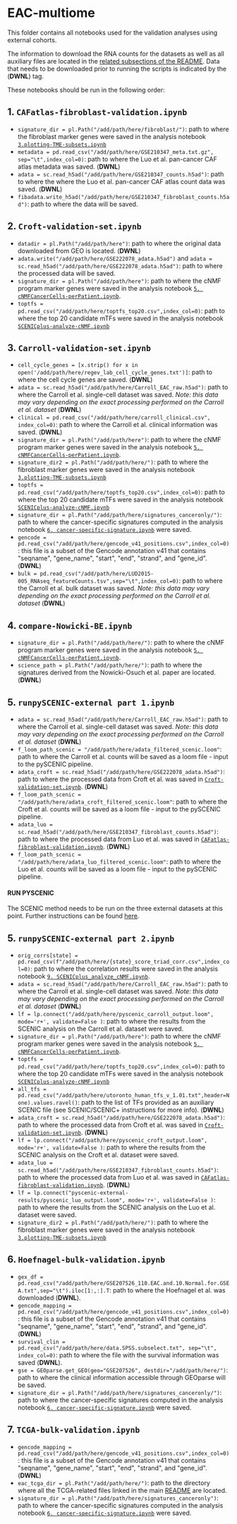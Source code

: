 # EAC-multiome

This folder contains all notebooks used for the validation analyses using external cohorts. 

The information to download the RNA counts for the datasets as well as all auxiliary files are located in the [related subsections of the README](https://github.com/vanallenlab/EAC-multiome/blob/main/README.md). Data that needs to be downloaded prior to running the scripts is indicated by the (**DWNL**) tag.

These notebooks should be run in the following order:

## 1. `CAFatlas-fibroblast-validation.ipynb`

- `signature_dir = pl.Path("/add/path/here/fibroblast/")`: path to where the fibroblast marker genes were saved in the analysis notebook [`3.plotting-TME-subsets.ipynb`](https://github.com/vanallenlab/EAC-multiome/blob/main/code/python/notebooks/analysis/3.%20plotting-TME-subsets.ipynb)
- `metadata = pd.read_csv("/add/path/here/GSE210347_meta.txt.gz", sep="\t",index_col=0)`: path to where the Luo et al. pan-cancer CAF atlas metadata was saved. (**DWNL**)
- `adata = sc.read_h5ad("/add/path/here/GSE210347_counts.h5ad")`: path to where the where the Luo et al. pan-cancer CAF atlas count data was saved. (**DWNL**)
- `fibadata.write_h5ad("/add/path/here/GSE210347_fibroblast_counts.h5ad")`: path to where the data will be saved.

## 2. `Croft-validation-set.ipynb`

- `datadir = pl.Path("/add/path/here")`: path to where the original data downloaded from GEO is located.  (**DWNL**)
- `adata.write("/add/path/here/GSE222078_adata.h5ad")` and  `adata = sc.read_h5ad("/add/path/here/GSE222078_adata.h5ad")`: path to where the processed data will be saved.
- `signature_dir = pl.Path("/add/path/here")`: path to where the cNMF program marker genes were saved in the analysis notebook [`5. cNMFCancerCells-perPatient.ipynb`](https://github.com/vanallenlab/EAC-multiome/blob/main/code/python/notebooks/analysis/5.%20cNMFCancerCells-perPatient.ipynb).
- `toptfs = pd.read_csv("/add/path/here/toptfs_top20.csv",index_col=0)`: path to where the top 20 candidate mTFs were saved in the analysis notebook [`SCENICplus-analyze-cNMF.ipynb`](https://github.com/vanallenlab/EAC-multiome/blob/main/code/python/notebooks/analysis/9.%20SCENICplus-analyze-cNMF.ipynb)

## 3. `Carroll-validation-set.ipynb`

- `cell_cycle_genes = [x.strip() for x in open('/add/path/here/regev_lab_cell_cycle_genes.txt')]`: path to where the cell cycle genes are saved. (**DWNL**)
- `adata = sc.read_h5ad("/add/path/here/Carroll_EAC_raw.h5ad")`: path to where the Carroll et al. single-cell dataset was saved. *Note: this data may vary depending on the exact processing performed on the Carroll et al. dataset* (**DWNL**)
- `clinical = pd.read_csv("/add/path/here/carroll_clinical.csv", index_col=0)`: path to where the Carroll et al. clinical information was saved. (**DWNL**)
- `signature_dir = pl.Path("/add/path/here")`: path to where the cNMF program marker genes were saved in the analysis notebook [`5. cNMFCancerCells-perPatient.ipynb`](https://github.com/vanallenlab/EAC-multiome/blob/main/code/python/notebooks/analysis/5.%20cNMFCancerCells-perPatient.ipynb).
- `signature_dir2 = pl.Path("/add/path/here/")`: path to where the fibroblast marker genes were saved in the analysis notebook [`3.plotting-TME-subsets.ipynb`](https://github.com/vanallenlab/EAC-multiome/blob/main/code/python/notebooks/analysis/3.%20plotting-TME-subsets.ipynb)
- `toptfs = pd.read_csv("/add/path/here/toptfs_top20.csv",index_col=0)`: path to where the top 20 candidate mTFs were saved in the analysis notebook [`SCENICplus-analyze-cNMF.ipynb`](https://github.com/vanallenlab/EAC-multiome/blob/main/code/python/notebooks/analysis/9.%20SCENICplus-analyze-cNMF.ipynb)
- `signature_dir = pl.Path("/add/path/here/signatures_canceronly/")`: path to where the cancer-specific signatures computed in the analysis notebook [`6. cancer-specific-signature.ipynb`](https://github.com/vanallenlab/EAC-multiome/blob/main/code/python/notebooks/analysis/6.%20cancer-specific-signature.ipynb) were saved.
- `gencode = pd.read_csv("/add/path/here/gencode_v41_positions.csv",index_col=0)`: this file is a subset of the Gencode annotation v41 that contains "seqname", "gene_name", "start", "end", "strand", and "gene_id". (**DWNL**)
- `bulk = pd.read_csv("/add/path/here/LUD2015-005_RNAseq_featureCounts.tsv",sep="\t",index_col=0)`: path to where the Carroll et al. bulk dataset was saved. *Note: this data may vary depending on the exact processing performed on the Carroll et al. dataset* (**DWNL**)

## 4. `compare-Nowicki-BE.ipynb`

- `signature_dir = pl.Path("/add/path/here/")`: path to where the cNMF program marker genes were saved in the analysis notebook [`5. cNMFCancerCells-perPatient.ipynb`](https://github.com/vanallenlab/EAC-multiome/blob/main/code/python/notebooks/analysis/5.%20cNMFCancerCells-perPatient.ipynb).
- `science_path = pl.Path("/add/path/here/")`: path to where the signatures derived from the Nowicki-Osuch et al. paper are located. (**DWNL**)

## 5. `runpySCENIC-external part 1.ipynb`

- `adata = sc.read_h5ad("/add/path/here/Carroll_EAC_raw.h5ad")`: path to where the Carroll et al. single-cell dataset was saved. *Note: this data may vary depending on the exact processing performed on the Carroll et al. dataset* (**DWNL**)
- `f_loom_path_scenic = "/add/path/here/adata_filtered_scenic.loom"`: path to where the Carroll et al. counts will be saved as a loom file - input to the pySCENIC pipeline.
- `adata_croft = sc.read_h5ad("/add/path/here/GSE222078_adata.h5ad")`: path to where the processed data from Croft et al. was saved in [`Croft-validation-set.ipynb`](https://github.com/vanallenlab/EAC-multiome/blob/main/code/python/notebooks/validation/2.%20Croft-validation-set.ipynb). (**DWNL**)
- `f_loom_path_scenic = "/add/path/here/adata_croft_filtered_scenic.loom"`: path to where the Croft et al. counts will be saved as a loom file - input to the pySCENIC pipeline.
- `adata_luo = sc.read_h5ad("/add/path/here/GSE210347_fibroblast_counts.h5ad")`: path to where the processed data from Luo et al. was saved in [`CAFatlas-fibroblast-validation.ipynb`](https://github.com/vanallenlab/EAC-multiome/blob/main/code/python/notebooks/validation/1.%20CAFatlas-fibroblast-validation.ipynb). (**DWNL**)
- `f_loom_path_scenic = "/add/path/here/adata_luo_filtered_scenic.loom"`: path to where the Luo et al. counts will be saved as a loom file - input to the pySCENIC pipeline. 

#### RUN PYSCENIC

The SCENIC method needs to be run on the three external datasets at this point. Further instructions can be found [here](link).

## 5. `runpySCENIC-external part 2.ipynb`

- `orig_corrs[state] = pd.read_csv(f"/add/path/here/{state}_score_triad_corr.csv",index_col=0)`: path to where the correlation results were saved in the analysis notebook [`9. SCENICplus_analyze_cNMF.ipynb`](https://github.com/vanallenlab/EAC-multiome/blob/main/code/python/notebooks/analysis/9.%20SCENICplus-analyze-cNMF.ipynb).
- `adata = sc.read_h5ad("/add/path/here/Carroll_EAC_raw.h5ad")`: path to where the Carroll et al. single-cell dataset was saved. *Note: this data may vary depending on the exact processing performed on the Carroll et al. dataset* (**DWNL**)
- `lf = lp.connect("/add/path/here/pyscenic_carroll_output.loom", mode='r+', validate=False )`: path to where the results from the SCENIC analysis on the Carroll et al. dataset were saved.
- `signature_dir = pl.Path("/add/path/here")`: path to where the cNMF program marker genes were saved in the analysis notebook [`5. cNMFCancerCells-perPatient.ipynb`](https://github.com/vanallenlab/EAC-multiome/blob/main/code/python/notebooks/analysis/5.%20cNMFCancerCells-perPatient.ipynb).
- `toptfs = pd.read_csv("/add/path/here/toptfs_top20.csv",index_col=0)`: path to where the top 20 candidate mTFs were saved in the analysis notebook [`SCENICplus-analyze-cNMF.ipynb`](https://github.com/vanallenlab/EAC-multiome/blob/main/code/python/notebooks/analysis/9.%20SCENICplus-analyze-cNMF.ipynb)
- `all_tfs = pd.read_csv("/add/path/here/utoronto_human_tfs_v_1.01.txt",header=None).values.ravel()`:  path to the list of TFs provided as an auxiliary SCENIC file (see SCENIC/SCENIC+ instructions for more info). (**DWNL**)
- `adata_croft = sc.read_h5ad("/add/path/here/GSE222078_adata.h5ad")`: path to where the processed data from Croft et al. was saved in [`Croft-validation-set.ipynb`](https://github.com/vanallenlab/EAC-multiome/blob/main/code/python/notebooks/validation/2.%20Croft-validation-set.ipynb). (**DWNL**)
- `lf = lp.connect("/add/path/here/pyscenic_croft_output.loom", mode='r+', validate=False )`: path to where the results from the SCENIC analysis on the Croft et al. dataset were saved.
- `adata_luo = sc.read_h5ad("/add/path/here/GSE210347_fibroblast_counts.h5ad")`: path to where the processed data from Luo et al. was saved in [`CAFatlas-fibroblast-validation.ipynb`](https://github.com/vanallenlab/EAC-multiome/blob/main/code/python/notebooks/validation/1.%20CAFatlas-fibroblast-validation.ipynb). (**DWNL**)
- `lf = lp.connect("pyscenic-external-results/pyscenic_luo_output.loom", mode='r+', validate=False )`: path to where the results from the SCENIC analysis on the Luo et al. dataset were saved.
- `signature_dir2 = pl.Path("/add/path/here/")`: path to where the fibroblast marker genes were saved in the analysis notebook [`3.plotting-TME-subsets.ipynb`](https://github.com/vanallenlab/EAC-multiome/blob/main/code/python/notebooks/analysis/3.%20plotting-TME-subsets.ipynb)

## 6. `Hoefnagel-bulk-validation.ipynb`

- `gex_df = pd.read_csv("/add/path/here/GSE207526_110.EAC.and.10.Normal.for.GSEA.txt",sep="\t").iloc[1:,:].T`: path to where the Hoefnagel et al. was downloaded (**DWNL**).
- `gencode_mapping = pd.read_csv("/add/path/here/gencode_v41_positions.csv",index_col=0)`: this file is a subset of the Gencode annotation v41 that contains "seqname", "gene_name", "start", "end", "strand", and "gene_id". (**DWNL**)
- `survival_clin = pd.read_csv("/add/path/here/data.SPSS.subselect.txt", sep="\t", index_col=0)`: path to where the file with the survival information was saved (**DWNL**).
- `gse = GEOparse.get_GEO(geo="GSE207526", destdir="/add/path/here/")`: path to where the clinical information accessible through GEOparse will be saved.
- `signature_dir = pl.Path("/add/path/here/signatures_canceronly/")`: path to where the cancer-specific signatures computed in the analysis notebook [`6. cancer-specific-signature.ipynb`](https://github.com/vanallenlab/EAC-multiome/blob/main/code/python/notebooks/analysis/6.%20cancer-specific-signature.ipynb) were saved.

## 7. `TCGA-bulk-validation.ipynb`

- `gencode_mapping = pd.read_csv("/add/path/here/gencode_v41_positions.csv",index_col=0)`: this file is a subset of the Gencode annotation v41 that contains "seqname", "gene_name", "start", "end", "strand", and "gene_id". (**DWNL**)
- `eac_tcga_dir = pl.Path("/add/path/here/")`: path to the directory where all the TCGA-related files linked in the main [README](https://github.com/vanallenlab/EAC-multiome/blob/main/README.md) are located.
- `signature_dir = pl.Path("/add/path/here/signatures_canceronly")`: path to where the cancer-specific signatures computed in the analysis notebook [`6. cancer-specific-signature.ipynb`](https://github.com/vanallenlab/EAC-multiome/blob/main/code/python/notebooks/analysis/6.%20cancer-specific-signature.ipynb) were saved.



